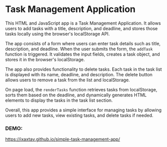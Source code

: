 # Task Management Application

This HTML and JavaScript app is a Task Management Application. It allows users to add tasks with a title, description, and deadline, and stores those tasks locally using the browser's localStorage API.

The app consists of a form where users can enter task details such as title, description, and deadline. When the user submits the form, the `addTask` function is triggered. It validates the input fields, creates a task object, and stores it in the browser's localStorage.

The app also provides functionality to delete tasks. Each task in the task list is displayed with its name, deadline, and description. The delete button allows users to remove a task from the list and localStorage.

On page load, the `renderTasks` function retrieves tasks from localStorage, sorts them based on the deadline, and dynamically generates HTML elements to display the tasks in the task list section.

Overall, this app provides a simple interface for managing tasks by allowing users to add new tasks, view existing tasks, and delete tasks if needed.

### DEMO:
 https://ixaxtav.github.io/simple-task-management-app/
